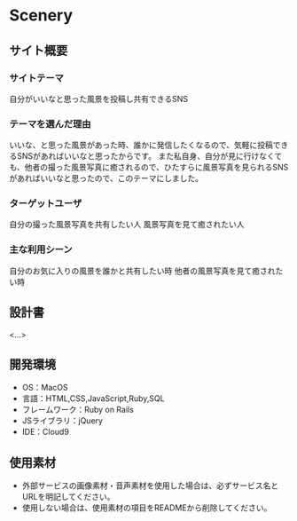 # Scenery

## サイト概要
### サイトテーマ
自分がいいなと思った風景を投稿し共有できるSNS


### テーマを選んだ理由
いいな、と思った風景があった時、誰かに発信したくなるので、気軽に投稿できるSNSがあればいいなと思ったからです。
また私自身、自分が見に行けなくても、他者の撮った風景写真に癒されるので、ひたすらに風景写真を見られるSNSがあればいいなと思ったので、このテーマにしました。

### ターゲットユーザ
自分の撮った風景写真を共有したい人
風景写真を見て癒されたい人


### 主な利用シーン
自分のお気に入りの風景を誰かと共有したい時
他者の風景写真を見て癒されたい時

## 設計書
<...>

## 開発環境
- OS：MacOS
- 言語：HTML,CSS,JavaScript,Ruby,SQL
- フレームワーク：Ruby on Rails
- JSライブラリ：jQuery
- IDE：Cloud9

## 使用素材
- 外部サービスの画像素材・音声素材を使用した場合は、必ずサービス名とURLを明記してください。
- 使用しない場合は、使用素材の項目をREADMEから削除してください。